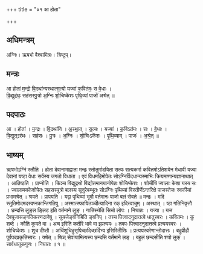 +++
title = "०१ आ होता"

+++
## अधिमन्त्रम्
अग्निः। ऋषभो वैश्वामित्रः। त्रिष्टुप्।

## मन्त्रः
आ होता॑ म॒न्द्रो वि॒दथा॑न्यस्थात्स॒त्यो यज्वा॑ क॒वित॑मः॒ स वे॒धाः ।  
वि॒द्युद्र॑थः॒ सह॑सस्पु॒त्रो अ॒ग्निः शो॒चिष्के॑शः पृथि॒व्यां पाजो॑ अश्रेत् ॥

## पदपाठः
आ । होता॑ । म॒न्द्रः । वि॒दथा॑नि । अ॒स्था॒त् । स॒त्यः । यज्वा॑ । क॒विऽत॑मः । सः । वे॒धाः ।  
वि॒द्युत्ऽर॑थः । सह॑सः । पु॒त्रः । अ॒ग्निः । शो॒चिःऽके॑शः । पृ॒थि॒व्याम् । पाजः॑ । अ॒श्रे॒त् ॥

## भाष्यम्
ऋषभोऽग्निं स्तौति । होता देवानामाह्वाता मन्द्रः स्तोतुर्मादयिता सत्यः सत्यकर्मा कवितमोऽतिशयेन मेधावी यज्वा देवानां यष्टा वेधाः सर्वस्य जगतो विधाता । एवं विधमहिमोपेतः सोऽग्निर्विदधान्यस्माभिः क्रियमाणान्यज्ञानाथात् । आतिष्ठति । प्राप्नोति । किञ्च विद्युद्रथो विद्योतमानयानोपेतः शोचिष्केशः । शोचींषि ज्वालाः केशा यस्य सः । ज्वालामयकेशोपेतः सहसस्पुत्रो बलस्य सूनुरेवम्भूतः सोऽग्निः पृथिव्यां विस्तीर्णेऽन्तरिक्षे पाजस्तेजः स्वकीयां प्रभामश्रेत् । श्रयते । प्रापयति । यद्वा पृथिव्यां भूमौ वर्तमानः पाजो बलं सेवते ॥ मन्द्रः । मदि स्तुतिमोदमदस्वप्नकान्तिगतिषु । अस्मात्स्फायितञ्चीत्यादिना रक् इदित्त्वान्नुम् । अस्थात् । ष्ठा गतिनिवृत्तौ । छन्दसि लुङ्ल ङ्लिट इति वर्तमाने लुङ् । गातिस्थेति सिचो लोपः । निघातः । यज्वा । यज देवपूजासङ्गतिकरणदानेषु । सुयजेर्ङ्वनिबिति ङ्वनिप् । तस्य पित्त्वादनुदात्तत्वे धातुस्वरः । कवितमः । कु शब्दे । कौति कूयते वा । अच इरिति कर्तरि भावे वा इप्रत्ययः । तमपः पित्त्वादनुदात्तत्वे प्रत्ययस्वरः । शोचिष्केशः । शुच दीप्तौ । अर्चिशुचिहुसृपिच्छदिच्छर्दिभ्य इसिरितीसिः । प्रत्ययस्वरेणान्तोदात्तः । बहुव्रीहौ पूर्वपदप्रकृतिस्वरः । क्श्रेत् । श्रिञ् सेवायामित्यस्य छन्दसि वर्तमाने लङ् । बहुलं छन्दसीति शपो लुक् । सार्वधातुकगुणः । निघातः ॥ १ ॥